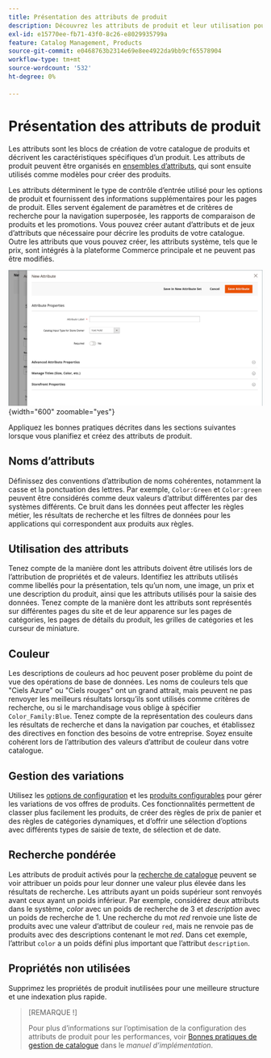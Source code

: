 ```yaml
---
title: Présentation des attributs de produit
description: Découvrez les attributs de produit et leur utilisation pour décrire les caractéristiques spécifiques d’un produit.
exl-id: e15770ee-fb71-43f0-8c26-e8029935799a
feature: Catalog Management, Products
source-git-commit: e0468763b2314e69e8ee4922da9bb9cf65578904
workflow-type: tm+mt
source-wordcount: '532'
ht-degree: 0%

---
```


# Présentation des attributs de produit

Les attributs sont les blocs de création de votre catalogue de produits et décrivent les caractéristiques spécifiques d’un produit. Les attributs de produit peuvent être organisés en [ensembles d’attributs](attribute-sets.md), qui sont ensuite utilisés comme modèles pour créer des produits.

Les attributs déterminent le type de contrôle d’entrée utilisé pour les options de produit et fournissent des informations supplémentaires pour les pages de produit. Elles servent également de paramètres et de critères de recherche pour la navigation superposée, les rapports de comparaison de produits et les promotions. Vous pouvez créer autant d’attributs et de jeux d’attributs que nécessaire pour décrire les produits de votre catalogue. Outre les attributs que vous pouvez créer, les attributs système, tels que le prix, sont intégrés à la plateforme Commerce principale et ne peuvent pas être modifiés.

![Création d’un attribut lors de la modification d’un produit](./assets/product-attribute-add-new.png){width="600" zoomable="yes"}

Appliquez les bonnes pratiques décrites dans les sections suivantes lorsque vous planifiez et créez des attributs de produit.

## Noms d’attributs

Définissez des conventions d’attribution de noms cohérentes, notamment la casse et la ponctuation des lettres. Par exemple, `Color:Green` et `Color:green` peuvent être considérés comme deux valeurs d’attribut différentes par des systèmes différents. Ce bruit dans les données peut affecter les règles métier, les résultats de recherche et les filtres de données pour les applications qui correspondent aux produits aux règles.

## Utilisation des attributs

Tenez compte de la manière dont les attributs doivent être utilisés lors de l’attribution de propriétés et de valeurs. Identifiez les attributs utilisés comme libellés pour la présentation, tels qu’un nom, une image, un prix et une description du produit, ainsi que les attributs utilisés pour la saisie des données. Tenez compte de la manière dont les attributs sont représentés sur différentes pages du site et de leur apparence sur les pages de catégories, les pages de détails du produit, les grilles de catégories et les curseur de miniature.

## Couleur

Les descriptions de couleurs ad hoc peuvent poser problème du point de vue des opérations de base de données. Les noms de couleurs tels que &quot;Ciels Azure&quot; ou &quot;Ciels rouges&quot; ont un grand attrait, mais peuvent ne pas renvoyer les meilleurs résultats lorsqu’ils sont utilisés comme critères de recherche, ou si le marchandisage vous oblige à spécifier `Color_Family:Blue`. Tenez compte de la représentation des couleurs dans les résultats de recherche et dans la navigation par couches, et établissez des directives en fonction des besoins de votre entreprise. Soyez ensuite cohérent lors de l’attribution des valeurs d’attribut de couleur dans votre catalogue.

## Gestion des variations

Utilisez les [options de configuration](product-configurations.md) et les [ produits configurables](product-create-configurable.md) pour gérer les variations de vos offres de produits. Ces fonctionnalités permettent de classer plus facilement les produits, de créer des règles de prix de panier et des règles de catégories dynamiques, et d’offrir une sélection d’options avec différents types de saisie de texte, de sélection et de date.

## Recherche pondérée

Les attributs de produit activés pour la [recherche de catalogue](search.md) peuvent se voir attribuer un poids pour leur donner une valeur plus élevée dans les résultats de recherche. Les attributs ayant un poids supérieur sont renvoyés avant ceux ayant un poids inférieur. Par exemple, considérez deux attributs dans le système, _color_ avec un poids de recherche de 3 et _description_ avec un poids de recherche de 1. Une recherche du mot _red_ renvoie une liste de produits avec une valeur d’attribut de couleur `red`, mais ne renvoie pas de produits avec des descriptions contenant le mot _red_. Dans cet exemple, l’attribut `color` a un poids défini plus important que l’attribut `description`.

## Propriétés non utilisées

Supprimez les propriétés de produit inutilisées pour une meilleure structure et une indexation plus rapide.


>[REMARQUE !]
>
>Pour plus d’informations sur l’optimisation de la configuration des attributs de produit pour les performances, voir [Bonnes pratiques de gestion de catalogue](https://experienceleague.adobe.com/en/docs/commerce-operations/implementation-playbook/best-practices/planning/catalog-management#product-attributes) dans le _manuel d’implémentation_.
